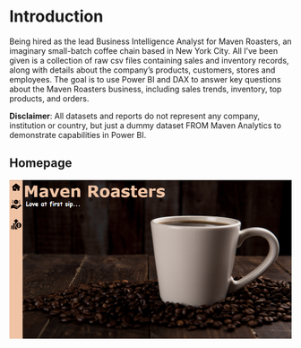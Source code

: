 # Introduction
Being hired as the lead Business Intelligence Analyst for Maven Roasters, an imaginary small-batch coffee chain based in New York City.
All I’ve been given is a collection of raw csv files containing sales and inventory records, along with details about the company’s products, customers, stores and employees. The goal is to use Power BI and DAX to answer key questions about the Maven Roasters business, including sales trends, inventory, top products, and orders.

**Disclaimer**: All datasets and reports do not represent any company, institution or country, but just a dummy dataset FROM Maven Analytics to demonstrate capabilities in Power BI.

## Homepage
![](Homepage.png)

